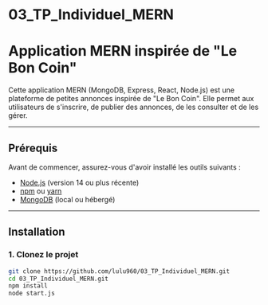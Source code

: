 # 03_TP_Individuel_MERN

# Application MERN inspirée de "Le Bon Coin"

Cette application MERN (MongoDB, Express, React, Node.js) est une plateforme de petites annonces inspirée de "Le Bon Coin". Elle permet aux utilisateurs de s'inscrire, de publier des annonces, de les consulter et de les gérer.

---

## **Prérequis**

Avant de commencer, assurez-vous d'avoir installé les outils suivants :

- [Node.js](https://nodejs.org/) (version 14 ou plus récente)
- [npm](https://www.npmjs.com/) ou [yarn](https://yarnpkg.com/)
- [MongoDB](https://www.mongodb.com/) (local ou hébergé)

---

## **Installation**

### 1. Clonez le projet

```bash
git clone https://github.com/lulu960/03_TP_Individuel_MERN.git
cd 03_TP_Individuel_MERN.git
npm install
node start.js
```



